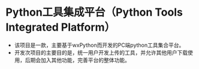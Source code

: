# Python工具集成平台（Python Tools Integrated Platform）
  * 该项目是一款，主要基于wxPython而开发的PC端python工具集合平台。
  * 开发次项目的主要目的是，统一用户开发上传的工具，并允许其他用户下载使用，后期会加入其他功能，完善平台的整体功能。